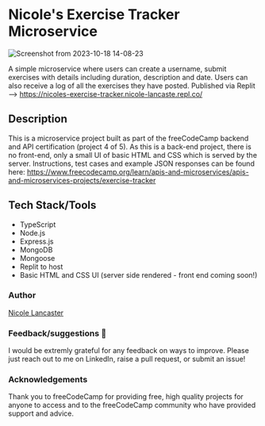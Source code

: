 # Nicole's Exercise Tracker Microservice

![Screenshot from 2023-10-18 14-08-23](https://github.com/nicole-lancaster/exercise-tracker-project/assets/116457977/f335af14-9721-412a-beab-095f8ddf2ea6)


A simple microservice where users can create a username, submit exercises with details including duration, description and date. Users can also receive a log of all the exercises they have posted. 
Published via Replit --> https://nicoles-exercise-tracker.nicole-lancaste.repl.co/

## Description
This is a microservice project built as part of the freeCodeCamp backend and API certification (project 4 of 5). As this is a back-end project, there is no front-end, only a small UI of basic HTML and CSS which is served by the server. Instructions, test cases and example JSON responses can be found here: https://www.freecodecamp.org/learn/apis-and-microservices/apis-and-microservices-projects/exercise-tracker

## Tech Stack/Tools

- TypeScript
- Node.js
- Express.js
- MongoDB
- Mongoose
- Replit to host
- Basic HTML and CSS UI (server side rendered - front end coming soon!)

### Author
[Nicole Lancaster](https://linktr.ee/nicolelancaster)

### Feedback/suggestions 🫶
I would be extremly grateful for any feedback on ways to improve. Please just reach out to me on LinkedIn, raise a pull request, or submit an issue!

### Acknowledgements
Thank you to freeCodeCamp for providing free, high quality projects for anyone to access and to the freeCodeCamp community who have provided support and advice.

